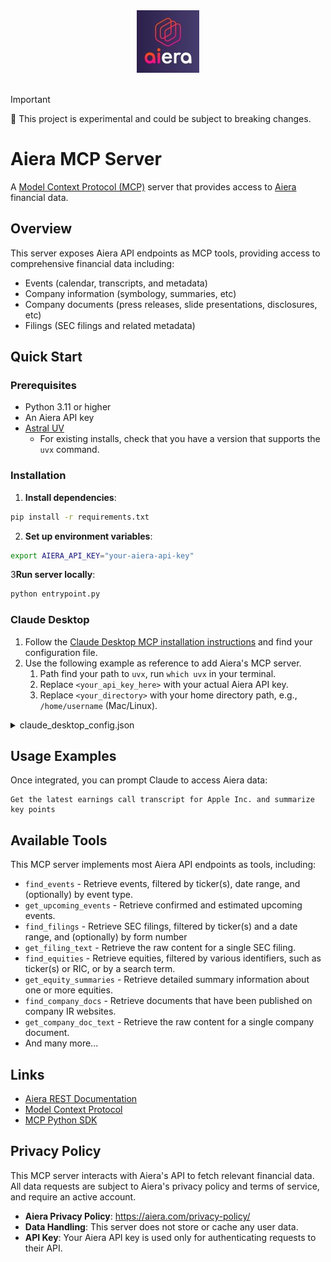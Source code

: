 <a href="https://www.aiera.com">
  <div align="center">
    <picture>
        <source media="(prefers-color-scheme: light)" srcset="assets/aiera_logo_lightmode.png">
        <source media="(prefers-color-scheme: dark)" srcset="assets/aiera_logo_darkmode.jpeg">
        <img alt="Aiera logo" src="assets/aiera_logo_darkmode.jpeg" height="100">
    </picture>
  </div>
</a>
<br>

> [!IMPORTANT]
> :test_tube: This project is experimental and could be subject to breaking changes.

# Aiera MCP Server

A [Model Context Protocol (MCP)](https://modelcontextprotocol.io/) server that provides access to [Aiera](https://www.aiera.com) financial data.

## Overview

This server exposes Aiera API endpoints as MCP tools, providing access to comprehensive financial data including:

- Events (calendar, transcripts, and metadata)
- Company information (symbology, summaries, etc)
- Company documents (press releases, slide presentations, disclosures, etc)
- Filings (SEC filings and related metadata)

## Quick Start

### Prerequisites

- Python 3.11 or higher
- An Aiera API key
- [Astral UV](https://docs.astral.sh/uv/getting-started/installation/)
  - For existing installs, check that you have a version that supports the `uvx` command.

### Installation

1. **Install dependencies**:
```bash
pip install -r requirements.txt
```

2. **Set up environment variables**:
```bash
export AIERA_API_KEY="your-aiera-api-key"
```

3**Run server locally**:
```bash
python entrypoint.py
```

### Claude Desktop

1. Follow the [Claude Desktop MCP installation instructions](https://modelcontextprotocol.io/quickstart/user) and find your configuration file.
1. Use the following example as reference to add Aiera's MCP server.
    1. Path find your path to `uvx`, run `which uvx` in your terminal.
    2. Replace `<your_api_key_here>` with your actual Aiera API key.
    3. Replace `<your_directory>` with your home directory path, e.g., `/home/username` (Mac/Linux).

<details>
  <summary>claude_desktop_config.json</summary>

```json
{
    "mcpServers": {
        "Aiera MCP": {
           "command": "<your_directory>/.local/bin/uv",
           "args": [
               "run",
               "--with",
               "mcp[cli]",
               "mcp",
               "run",
               "<your_directory>/aiera-mcp/aiera_mcp/server.py"
            ],
            "env": {
               "AIERA_API_KEY": "<your_api_key_here>"
            }
        }
    }
}
```
</details>

## Usage Examples

Once integrated, you can prompt Claude to access Aiera data:

```
Get the latest earnings call transcript for Apple Inc. and summarize key points
```

## Available Tools

This MCP server implements most Aiera API endpoints as tools, including:

- `find_events` - Retrieve events, filtered by ticker(s), date range, and (optionally) by event type.
- `get_upcoming_events` - Retrieve confirmed and estimated upcoming events.
- `find_filings` - Retrieve SEC filings, filtered by ticker(s) and a date range, and (optionally) by form number
- `get_filing_text` - Retrieve the raw content for a single SEC filing.
- `find_equities` - Retrieve equities, filtered by various identifiers, such as ticker(s) or RIC, or by a search term.
- `get_equity_summaries` - Retrieve detailed summary information about one or more equities.
- `find_company_docs` - Retrieve documents that have been published on company IR websites.
- `get_company_doc_text` - Retrieve the raw content for a single company document.
- And many more...

## Links
- [Aiera REST Documentation](https://rest.aiera.com)
- [Model Context Protocol](https://modelcontextprotocol.io)
- [MCP Python SDK](https://github.com/modelcontextprotocol/python-sdk)

## Privacy Policy

This MCP server interacts with Aiera's API to fetch relevant financial data. All data requests are subject to Aiera's privacy policy and terms of service, and require an active account.

- **Aiera Privacy Policy**: https://aiera.com/privacy-policy/
- **Data Handling**: This server does not store or cache any user data.
- **API Key**: Your Aiera API key is used only for authenticating requests to their API.